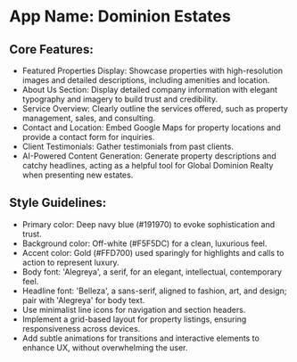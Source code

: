 # **App Name**: Dominion Estates

## Core Features:

- Featured Properties Display: Showcase properties with high-resolution images and detailed descriptions, including amenities and location.
- About Us Section: Display detailed company information with elegant typography and imagery to build trust and credibility.
- Service Overview: Clearly outline the services offered, such as property management, sales, and consulting.
- Contact and Location: Embed Google Maps for property locations and provide a contact form for inquiries.
- Client Testimonials: Gather testimonials from past clients.
- AI-Powered Content Generation: Generate property descriptions and catchy headlines, acting as a helpful tool for Global Dominion Realty when presenting new estates.

## Style Guidelines:

- Primary color: Deep navy blue (#191970) to evoke sophistication and trust.
- Background color: Off-white (#F5F5DC) for a clean, luxurious feel.
- Accent color: Gold (#FFD700) used sparingly for highlights and calls to action to represent luxury.
- Body font: 'Alegreya', a serif, for an elegant, intellectual, contemporary feel.
- Headline font: 'Belleza', a sans-serif, aligned to fashion, art, and design; pair with 'Alegreya' for body text.
- Use minimalist line icons for navigation and section headers.
- Implement a grid-based layout for property listings, ensuring responsiveness across devices.
- Add subtle animations for transitions and interactive elements to enhance UX, without overwhelming the user.